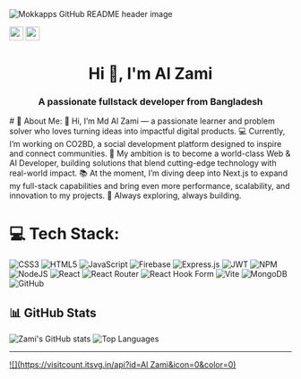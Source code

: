 <img src="https://i.ibb.co.com/k2H9Wj6Y/Purple-Blue-Simple-Professional-Marketing-Professional-Linked-In-Article-Cover-Image.png" alt="Mokkapps GitHub README header image">
<p><a href="https://x.com/alzami12_"><img src="https://img.shields.io/badge/twitter-%231DA1F2.svg?&style=for-the-badge&logo=twitter&logoColor=white" height=25></a> <a href="https://www.linkedin.com/in/al-zami/"><img src="https://img.shields.io/badge/linkedin-%230077B5.svg?&style=for-the-badge&logo=linkedin&logoColor=white" height=25></a></p>
<h1 align="center">Hi 👋, I'm Al Zami</h1>
<h3 align="center">A passionate fullstack developer from Bangladesh</h3>

<p srtyle={margint-top={100}}>
  # 💫 About Me:
👋 Hi, I’m Md Al Zami — a passionate learner and problem solver who loves turning ideas into impactful digital products.
💻 Currently, I’m working on CO2BD, a social development platform designed to inspire and connect communities.
🚀 My ambition is to become a world-class Web & AI Developer, building solutions that blend cutting-edge technology with real-world impact.
📚 At the moment, I’m diving deep into Next.js to expand my full-stack capabilities and bring even more performance, scalability, and innovation to my projects.
🌟 Always exploring, always building.
</p>


# 💻 Tech Stack:
![CSS3](https://img.shields.io/badge/css3-%231572B6.svg?style=for-the-badge&logo=css3&logoColor=white) ![HTML5](https://img.shields.io/badge/html5-%23E34F26.svg?style=for-the-badge&logo=html5&logoColor=white) ![JavaScript](https://img.shields.io/badge/javascript-%23323330.svg?style=for-the-badge&logo=javascript&logoColor=%23F7DF1E) ![Firebase](https://img.shields.io/badge/firebase-%23039BE5.svg?style=for-the-badge&logo=firebase) ![Express.js](https://img.shields.io/badge/express.js-%23404d59.svg?style=for-the-badge&logo=express&logoColor=%2361DAFB) ![JWT](https://img.shields.io/badge/JWT-black?style=for-the-badge&logo=JSON%20web%20tokens) ![NPM](https://img.shields.io/badge/NPM-%23CB3837.svg?style=for-the-badge&logo=npm&logoColor=white) ![NodeJS](https://img.shields.io/badge/node.js-6DA55F?style=for-the-badge&logo=node.js&logoColor=white) ![React](https://img.shields.io/badge/react-%2320232a.svg?style=for-the-badge&logo=react&logoColor=%2361DAFB) ![React Router](https://img.shields.io/badge/React_Router-CA4245?style=for-the-badge&logo=react-router&logoColor=white) ![React Hook Form](https://img.shields.io/badge/React%20Hook%20Form-%23EC5990.svg?style=for-the-badge&logo=reacthookform&logoColor=white) ![Vite](https://img.shields.io/badge/vite-%23646CFF.svg?style=for-the-badge&logo=vite&logoColor=white) ![MongoDB](https://img.shields.io/badge/MongoDB-%234ea94b.svg?style=for-the-badge&logo=mongodb&logoColor=white) ![GitHub](https://img.shields.io/badge/github-%23121011.svg?style=for-the-badge&logo=github&logoColor=white)


## 📊 GitHub Stats
![Zami's GitHub stats](https://github-readme-stats.vercel.app/api?username=alzamo12&show_icons=true&theme=radical)
![Top Languages](https://github-readme-stats.vercel.app/api/top-langs/?username=alzamo12&layout=compact&theme=radical)

---
[![](https://visitcount.itsvg.in/api?id=Al Zami&icon=0&color=0)](https://visitcount.itsvg.in)

<!-- Proudly created with GPRM ( https://gprm.itsvg.in ) -->
